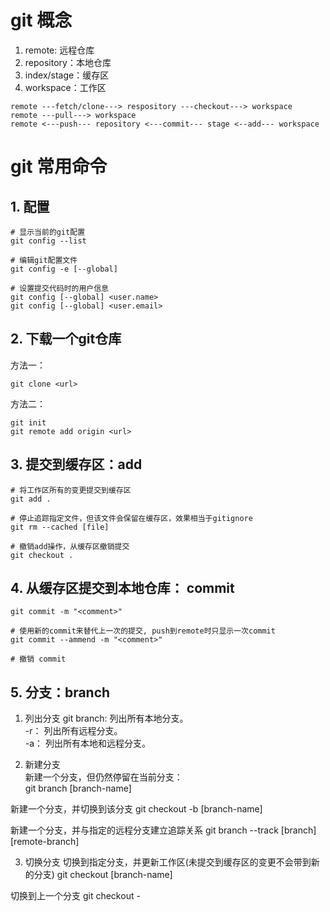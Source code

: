# git 概念
1. remote: 远程仓库
2. repository：本地仓库
3. index/stage：缓存区
4. workspace：工作区

```
remote ---fetch/clone---> respository ---checkout---> workspace
remote ---pull---> workspace
remote <---push--- repository <---commit--- stage <--add--- workspace
```



# git 常用命令

## 1. 配置
```
# 显示当前的git配置
git config --list

# 编辑git配置文件
git config -e [--global]

# 设置提交代码时的用户信息
git config [--global] <user.name>
git config [--global] <user.email>
```


## 2. 下载一个git仓库
方法一：
```
git clone <url>
```
方法二：
``` 
git init
git remote add origin <url>
```

## 3. 提交到缓存区：add
```
# 将工作区所有的变更提交到缓存区
git add .

# 停止追踪指定文件，但该文件会保留在缓存区，效果相当于gitignore
git rm --cached [file]

# 撤销add操作，从缓存区撤销提交
git checkout .

```

## 4. 从缓存区提交到本地仓库： commit
```
git commit -m "<comment>"

# 使用新的commit来替代上一次的提交, push到remote时只显示一次commit
git commit --ammend -m "<comment>"

# 撤销 commit

```

## 5. 分支：branch
1. 列出分支
git branch: 列出所有本地分支。   
-r： 列出所有远程分支。  
-a： 列出所有本地和远程分支。  

2. 新建分支  
新建一个分支，但仍然停留在当前分支：   
git branch [branch-name]

新建一个分支，并切换到该分支
git checkout -b [branch-name]  

新建一个分支，并与指定的远程分支建立追踪关系
git branch --track [branch] [remote-branch]

3. 切换分支
切换到指定分支，并更新工作区(未提交到缓存区的变更不会带到新的分支)
git checkout [branch-name]

切换到上一个分支
git checkout -





